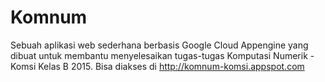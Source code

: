 # Komnum
Sebuah aplikasi web sederhana berbasis Google Cloud Appengine yang dibuat untuk membantu menyelesaikan tugas-tugas Komputasi Numerik - Komsi Kelas B 2015. Bisa diakses di http://komnum-komsi.appspot.com
